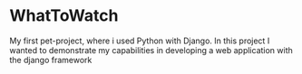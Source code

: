 # WhatToWatch
My first pet-project, where i used Python with Django. In this project I wanted to demonstrate my capabilities in developing a web application with the django framework
